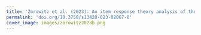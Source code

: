 ```yaml
---
title: 'Zorowitz et al. (2023): An item response theory analysis of the Matrix Reasoning Item Bank (MaRs-IB)'
permalink: 'doi.org/10.3758/s13428-023-02067-8'
cover_image: images/zorowitz2023b.png
---
```

